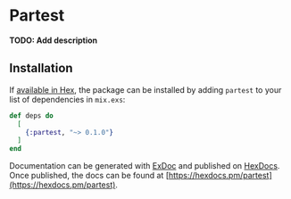 # Partest

**TODO: Add description**

## Installation

If [available in Hex](https://hex.pm/docs/publish), the package can be installed
by adding `partest` to your list of dependencies in `mix.exs`:

```elixir
def deps do
  [
    {:partest, "~> 0.1.0"}
  ]
end
```

Documentation can be generated with [ExDoc](https://github.com/elixir-lang/ex_doc)
and published on [HexDocs](https://hexdocs.pm). Once published, the docs can
be found at [https://hexdocs.pm/partest](https://hexdocs.pm/partest).

